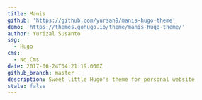 ```yaml
---
title: Manis
github: 'https://github.com/yursan9/manis-hugo-theme'
demo: 'https://themes.gohugo.io/theme/manis-hugo-theme/'
author: Yurizal Susanto
ssg:
  - Hugo
cms:
  - No Cms
date: 2017-06-24T04:21:19.000Z
github_branch: master
description: Sweet little Hugo's theme for personal website
stale: false
---
```

